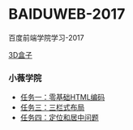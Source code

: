# BAIDUWEB-2017
百度前端学院学习-2017

[3D盒子](https://chengehi.github.io/BAIDUWEB-2017/3D-box.html)

### 小薇学院
* [任务一：零基础HTML编码](https://chengehi.github.io/BAIDUWEB-2017/xiaowei/task_1_1_1/task_1_1_1.html)
* [任务三：三栏式布局](https://chengehi.github.io/BAIDUWEB-2017/xiaowei/task_1_3_1/task_1_3_1.html)
* [任务四：定位和居中问题](https://chengehi.github.io/BAIDUWEB-2017/xiaowei/task_1_4_1/task_1_4_1.html)

